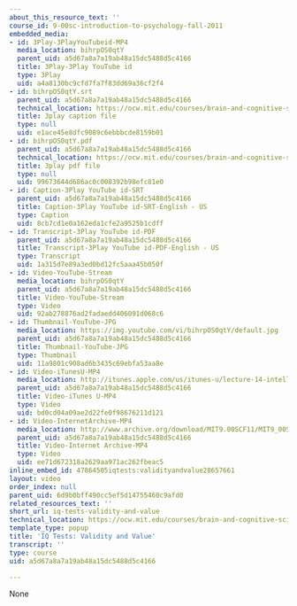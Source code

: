 ```yaml
---
about_this_resource_text: ''
course_id: 9-00sc-introduction-to-psychology-fall-2011
embedded_media:
- id: 3Play-3PlayYouTubeid-MP4
  media_location: bihrpOS0qtY
  parent_uid: a5d67a8a7a19ab48a15dc5488d5c4166
  title: 3Play-3Play YouTube id
  type: 3Play
  uid: a4a8130bc9cfd7fa7f83dd69a36cf2f4
- id: bihrpOS0qtY.srt
  parent_uid: a5d67a8a7a19ab48a15dc5488d5c4166
  technical_location: https://ocw.mit.edu/courses/brain-and-cognitive-sciences/9-00sc-introduction-to-psychology-fall-2011/intelligence/iq-tests-validity-and-value/bihrpOS0qtY.srt
  title: 3play caption file
  type: null
  uid: e1ace45e8dfc9089c6ebbbcde8159b01
- id: bihrpOS0qtY.pdf
  parent_uid: a5d67a8a7a19ab48a15dc5488d5c4166
  technical_location: https://ocw.mit.edu/courses/brain-and-cognitive-sciences/9-00sc-introduction-to-psychology-fall-2011/intelligence/iq-tests-validity-and-value/bihrpOS0qtY.pdf
  title: 3play pdf file
  type: null
  uid: 99673644d686ac0c008392b98efc81e0
- id: Caption-3Play YouTube id-SRT
  parent_uid: a5d67a8a7a19ab48a15dc5488d5c4166
  title: Caption-3Play YouTube id-SRT-English - US
  type: Caption
  uid: 8cb7cd1e0a162eda1cfe2a9525b1cdff
- id: Transcript-3Play YouTube id-PDF
  parent_uid: a5d67a8a7a19ab48a15dc5488d5c4166
  title: Transcript-3Play YouTube id-PDF-English - US
  type: Transcript
  uid: 1a315d7e89a3ed0bd12fc5aaa45b050f
- id: Video-YouTube-Stream
  media_location: bihrpOS0qtY
  parent_uid: a5d67a8a7a19ab48a15dc5488d5c4166
  title: Video-YouTube-Stream
  type: Video
  uid: 92ab278876ad2fadaedd406091d068c6
- id: Thumbnail-YouTube-JPG
  media_location: https://img.youtube.com/vi/bihrpOS0qtY/default.jpg
  parent_uid: a5d67a8a7a19ab48a15dc5488d5c4166
  title: Thumbnail-YouTube-JPG
  type: Thumbnail
  uid: 11a9801c908ad6b3435c69ebfa53aa8e
- id: Video-iTunesU-MP4
  media_location: http://itunes.apple.com/us/itunes-u/lecture-14-intelligence/id501335817?i=112593500
  parent_uid: a5d67a8a7a19ab48a15dc5488d5c4166
  title: Video-iTunes U-MP4
  type: Video
  uid: bd0cd04a09ae2d22fe0f98676211d121
- id: Video-InternetArchive-MP4
  media_location: http://www.archive.org/download/MIT9.00SCF11/MIT9_00SCF11_lec14_300k.mp4
  parent_uid: a5d67a8a7a19ab48a15dc5488d5c4166
  title: Video-Internet Archive-MP4
  type: Video
  uid: ee71d672318a2629aa971ac262fbeac5
inline_embed_id: 47864505iqtests:validityandvalue28657661
layout: video
order_index: null
parent_uid: 6d9b0bff490cc5ef5d14755460c9afd0
related_resources_text: ''
short_url: iq-tests-validity-and-value
technical_location: https://ocw.mit.edu/courses/brain-and-cognitive-sciences/9-00sc-introduction-to-psychology-fall-2011/intelligence/iq-tests-validity-and-value
template_type: popup
title: 'IQ Tests: Validity and Value'
transcript: ''
type: course
uid: a5d67a8a7a19ab48a15dc5488d5c4166

---
```

None